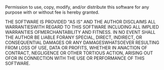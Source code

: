 Permission to use, copy, modify, and/or distribute this software for any purpose with or without fee is hereby granted.

THE SOFTWARE IS PROVIDED "AS IS" AND THE AUTHOR DISCLAIMS ALL WARRANTIESWITH REGARD TO THIS SOFTWARE INCLUDING ALL IMPLIED WARRANTIES OFMERCHANTABILITY AND FITNESS. IN NO EVENT SHALL THE AUTHOR BE LIABLE FORANY SPECIAL, DIRECT, INDIRECT, OR CONSEQUENTIAL DAMAGES OR ANY DAMAGESWHATSOEVER RESULTING FROM LOSS OF USE, DATA OR PROFITS, WHETHER IN ANACTION OF CONTRACT, NEGLIGENCE OR OTHER TORTIOUS ACTION, ARISING OUT OFOR IN CONNECTION WITH THE USE OR PERFORMANCE OF THIS SOFTWARE.
